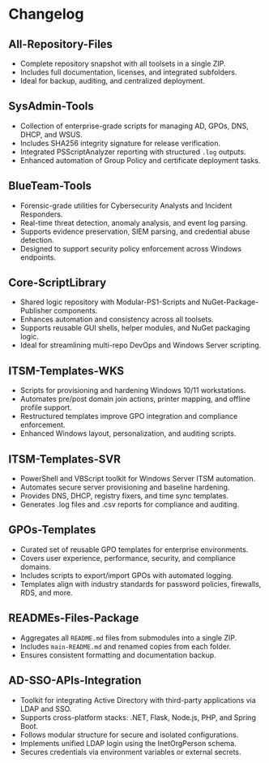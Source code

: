 # Changelog

## All-Repository-Files

* Complete repository snapshot with all toolsets in a single ZIP.
* Includes full documentation, licenses, and integrated subfolders.
* Ideal for backup, auditing, and centralized deployment.

## SysAdmin-Tools

* Collection of enterprise-grade scripts for managing AD, GPOs, DNS, DHCP, and WSUS.
* Includes SHA256 integrity signature for release verification.
* Integrated PSScriptAnalyzer reporting with structured `.log` outputs.
* Enhanced automation of Group Policy and certificate deployment tasks.

## BlueTeam-Tools

* Forensic-grade utilities for Cybersecurity Analysts and Incident Responders.
* Real-time threat detection, anomaly analysis, and event log parsing.
* Supports evidence preservation, SIEM parsing, and credential abuse detection.
* Designed to support security policy enforcement across Windows endpoints.

## Core-ScriptLibrary

* Shared logic repository with Modular-PS1-Scripts and NuGet-Package-Publisher components.
* Enhances automation and consistency across all toolsets.
* Supports reusable GUI shells, helper modules, and NuGet packaging logic.
* Ideal for streamlining multi-repo DevOps and Windows Server scripting.

## ITSM-Templates-WKS

* Scripts for provisioning and hardening Windows 10/11 workstations.
* Automates pre/post domain join actions, printer mapping, and offline profile support.
* Restructured templates improve GPO integration and compliance enforcement.
* Enhanced Windows layout, personalization, and auditing scripts.

## ITSM-Templates-SVR

* PowerShell and VBScript toolkit for Windows Server ITSM automation.
* Automates secure server provisioning and baseline hardening.
* Provides DNS, DHCP, registry fixers, and time sync templates.
* Generates .log files and .csv reports for compliance and auditing.

## GPOs-Templates

* Curated set of reusable GPO templates for enterprise environments.
* Covers user experience, performance, security, and compliance domains.
* Includes scripts to export/import GPOs with automated logging.
* Templates align with industry standards for password policies, firewalls, RDS, and more.

## READMEs-Files-Package

* Aggregates all `README.md` files from submodules into a single ZIP.
* Includes `main-README.md` and renamed copies from each folder.
* Ensures consistent formatting and documentation backup.

## AD-SSO-APIs-Integration

* Toolkit for integrating Active Directory with third-party applications via LDAP and SSO.
* Supports cross-platform stacks: .NET, Flask, Node.js, PHP, and Spring Boot.
* Follows modular structure for secure and isolated configurations.
* Implements unified LDAP login using the InetOrgPerson schema.
* Secures credentials via environment variables or external secrets.
